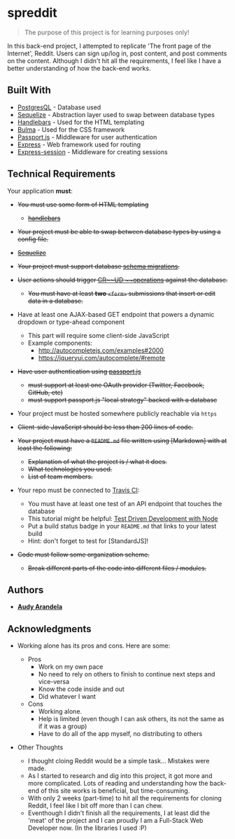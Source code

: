 # spreddit

> The purpose of this project is for learning purposes only! 

In this back-end project, I attempted to replicate 'The front page of the Internet', Reddit. Users can sign up/log in, post content, and post comments on the content. Although I didn't hit all the requirements, I feel like I have a better understanding of how the back-end works. 

## Built With

* [PostgresQL](https://www.postgresql.org/) - Database used
* [Sequelize](http://docs.sequelizejs.com/) - Abstraction layer used to swap between database types
* [Handlebars](https://handlebarsjs.com/) - Used for the HTML templating
* [Bulma](https://bulma.io) - Used for the CSS framework
* [Passport.js](http://www.passportjs.org/) - Middleware for user authentication
* [Express](https://expressjs.com/) - Web framework used for routing
* [Express-session](https://www.npmjs.com/package/express-session) - Middleware for creating sessions

## Technical Requirements

Your application **must**:

- ~~You must use some form of HTML templating~~
  - ~~[handlebars](https://handlebarsjs.com/)~~
  
- ~~Your project must be able to swap between database types by using a config file.~~
 - ~~[Sequelize](http://docs.sequelizejs.com/)~~

- ~~Your project must support database [schema migrations](https://en.wikipedia.org/wiki/Schema_migration).~~

- ~~User actions should trigger [CR~~UD ~~operations](https://en.wikipedia.org/wiki/Create,_read,_update_and_delete) against the database.~~
  - ~~You must have at least **two** `<form>` submissions that insert or edit data in a database.~~

- Have at least one AJAX-based GET endpoint that powers a dynamic dropdown or type-ahead component
  - This part will require some client-side JavaScript
  - Example components:
    - http://autocompletejs.com/examples#2000
    - https://jqueryui.com/autocomplete/#remote

- ~~Have user authentication using [passport.js](http://www.passportjs.org/)~~
  - ~~must support at least one OAuth provider (Twitter, Facebook, GitHub, etc)~~
  - ~~must support passport.js "local strategy" backed with a database~~

- Your project must be hosted somewhere publicly reachable via `https`

- ~~Client-side JavaScript should be less than 200 lines of code.~~

- ~~Your project must have a `README.md` file written using [Markdown] with at least the following:~~
  - ~~Explanation of what the project is / what it does.~~
  - ~~What technologies you used.~~
  - ~~List of team members.~~

- Your repo must be connected to [Travis CI](https://travis-ci.org/):
  - You must have at least one test of an API endpoint that touches the database
  - This tutorial might be helpful: [Test Driven Development with Node](https://mherman.org/blog/test-driven-development-with-node/)
  - Put a build status badge in your `README.md` that links to your latest build
  - Hint: don't forget to test for [StandardJS]!

- ~~Code must follow some organization scheme.~~
  - ~~Break different parts of the code into different files / modules.~~
 
## Authors

* [**Audy Arandela**](https://github.com/aarandela)

## Acknowledgments

* Working alone has its pros and cons. Here are some:

  * Pros
    - Work on my own pace
    - No need to rely on others to finish to continue next steps and vice-versa
    - Know the code inside and out
    - Did whatever I want
  * Cons
    - Working alone.
    - Help is limited (even though I can ask others, its not the same as if it was a group)
    - Have to do all of the app myself, no distributing to others
    
* Other Thoughts
  - I thought cloing Reddit would be a simple task... Mistakes were made.
  - As I started to research and dig into this project, it got more and more complicated. Lots of reading and understanding how the back-end of this site works is beneficial, but time-consuming.
  - With only 2 weeks (part-time) to hit all the requirements for cloning Reddit, I feel like I bit off more than I can chew.
  - Eventhough I didn't finish all the requirements, I at least did the 'meat' of the project and I can proudly I am a Full-Stack Web Developer now. (In the libraries I used :P)
